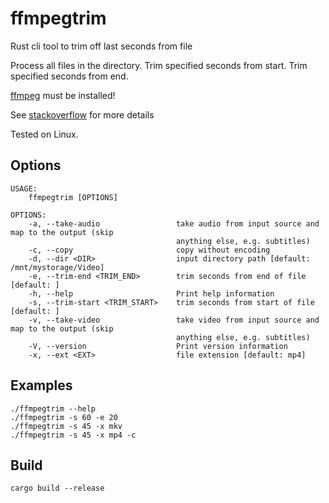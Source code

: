 # ffmpegtrim
Rust cli tool to trim off last seconds from file

Process all files in the directory.
Trim specified seconds from start.
Trim specified seconds from end.

[ffmpeg](https://ffmpeg.org/) must be installed!

See [stackoverflow](https://stackoverflow.com/a/55337279/5431545) for more details

Tested on Linux.

## Options
```shell
USAGE:
    ffmpegtrim [OPTIONS]

OPTIONS:
    -a, --take-audio                 take audio from input source and map to the output (skip
                                     anything else, e.g. subtitles)
    -c, --copy                       copy without encoding
    -d, --dir <DIR>                  input directory path [default: /mnt/mystorage/Video]
    -e, --trim-end <TRIM_END>        trim seconds from end of file [default: ]
    -h, --help                       Print help information
    -s, --trim-start <TRIM_START>    trim seconds from start of file [default: ]
    -v, --take-video                 take video from input source and map to the output (skip
                                     anything else, e.g. subtitles)
    -V, --version                    Print version information
    -x, --ext <EXT>                  file extension [default: mp4]
```

## Examples
```shell
./ffmpegtrim --help
./ffmpegtrim -s 60 -e 20
./ffmpegtrim -s 45 -x mkv
./ffmpegtrim -s 45 -x mp4 -c
```

## Build
```shell
cargo build --release
```